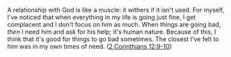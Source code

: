 A relationship with God is like a muscle: it withers if it isn't used.  For
myself, I've noticed that when everything in my life is going just fine, I get
complacent and I don't focus on him as much. When things are going bad, *then*
I need him and ask for his help; it's human nature. Because of this, I think
that it's good for things to go bad sometimes. The closest I've felt to him
was in my own times of need. ([2 Corinthians 12:9-10][])


[2 Corinthians 12:9-10]: https://www.blueletterbible.org/nasb/2Corinthians/12/9-10
  "(NET) 12:9 But he said to me, “My grace is enough for you, for my power is made perfect in weakness.” So then, I will boast most gladly about my weaknesses, so that the power of Christ may reside in me. 10 Therefore I am content with weaknesses, with insults, with troubles, with persecutions and difficulties for the sake of Christ, for whenever I am weak, then I am strong."
